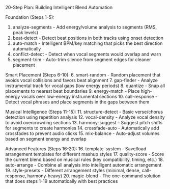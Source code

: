 20-Step Plan: Building Intelligent Blend Automation

  Foundation (Steps 1-5):
  1. analyze-segments - Add energy/volume analysis to segments (RMS, peak levels)
  2. beat-detect - Detect beat positions in both tracks using onset detection
  3. auto-match - Intelligent BPM/key matching that picks the best direction automatically
  4. conflict-detect - Detect when vocal segments would overlap and warn
  5. segment-trim - Auto-trim silence from segment edges for cleaner placement

  Smart Placement (Steps 6-10):
  6. smart-random - Random placement that avoids vocal collisions and favors beat alignment
  7. gap-finder - Analyze instrumental track for vocal gaps (low energy periods)
  8. quantize - Snap all placements to nearest beat boundaries
  9. energy-match - Place high-energy vocals over low-energy instrumental sections
  10. call-response - Detect vocal phrases and place segments in the gaps between them

  Musical Intelligence (Steps 11-15):
  11. structure-detect - Basic verse/chorus detection using repetition analysis
  12. vocal-density - Analyze vocal density to avoid overcrowding sections
  13. harmony-suggest - Suggest pitch shifts for segments to create harmonies
  14. crossfade-auto - Automatically add crossfades to prevent audio clicks
  15. mix-balance - Auto-adjust volumes based on segment energy and overlap

  Advanced Features (Steps 16-20):
  16. template-system - Save/load arrangement templates for different mashup styles
  17. quality-score - Score the current blend based on musical rules (key compatibility, timing,
  etc.)
  18. auto-arrange - Combine all analysis into intelligent automatic arrangement
  19. style-presets - Different arrangement styles (minimal, dense, call-response, harmony-heavy)
  20. magic-blend - The one-command solution that does steps 1-19 automatically with best practices

